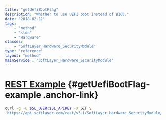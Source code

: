 ```yaml
---
title: "getUefiBootFlag"
description: "Whether to use UEFI boot instead of BIOS."
date: "2018-02-12"
tags:
    - "method"
    - "sldn"
    - "Hardware"
classes:
    - "SoftLayer_Hardware_SecurityModule"
type: "reference"
layout: "method"
mainService : "SoftLayer_Hardware_SecurityModule"
---
```


# [REST Example](#getUefiBootFlag-example) <a href="/article/rest/"><i class="fas fa-question"></i></a> {#getUefiBootFlag-example .anchor-link} 
```bash
curl -g -u $SL_USER:$SL_APIKEY -X GET \
'https://api.softlayer.com/rest/v3.1/SoftLayer_Hardware_SecurityModule/{SoftLayer_Hardware_SecurityModuleID}/getUefiBootFlag'
```
